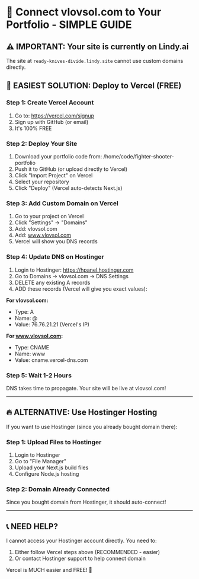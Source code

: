 # 🚀 Connect vlovsol.com to Your Portfolio - SIMPLE GUIDE

## ⚠️ IMPORTANT: Your site is currently on Lindy.ai
The site at `ready-knives-divide.lindy.site` cannot use custom domains directly.

## 🎯 EASIEST SOLUTION: Deploy to Vercel (FREE)

### Step 1: Create Vercel Account
1. Go to: https://vercel.com/signup
2. Sign up with GitHub (or email)
3. It's 100% FREE

### Step 2: Deploy Your Site
1. Download your portfolio code from: /home/code/fighter-shooter-portfolio
2. Push it to GitHub (or upload directly to Vercel)
3. Click "Import Project" on Vercel
4. Select your repository
5. Click "Deploy" (Vercel auto-detects Next.js)

### Step 3: Add Custom Domain on Vercel
1. Go to your project on Vercel
2. Click "Settings" → "Domains"
3. Add: vlovsol.com
4. Add: www.vlovsol.com
5. Vercel will show you DNS records

### Step 4: Update DNS on Hostinger
1. Login to Hostinger: https://hpanel.hostinger.com
2. Go to Domains → vlovsol.com → DNS Settings
3. DELETE any existing A records
4. ADD these records (Vercel will give you exact values):

**For vlovsol.com:**
- Type: A
- Name: @
- Value: 76.76.21.21 (Vercel's IP)

**For www.vlovsol.com:**
- Type: CNAME
- Name: www
- Value: cname.vercel-dns.com

### Step 5: Wait 1-2 Hours
DNS takes time to propagate. Your site will be live at vlovsol.com!

---

## 🔥 ALTERNATIVE: Use Hostinger Hosting

If you want to use Hostinger (since you already bought domain there):

### Step 1: Upload Files to Hostinger
1. Login to Hostinger
2. Go to "File Manager"
3. Upload your Next.js build files
4. Configure Node.js hosting

### Step 2: Domain Already Connected
Since you bought domain from Hostinger, it should auto-connect!

---

## 📞 NEED HELP?

I cannot access your Hostinger account directly. You need to:
1. Either follow Vercel steps above (RECOMMENDED - easier)
2. Or contact Hostinger support to help connect domain

Vercel is MUCH easier and FREE! 🚀
